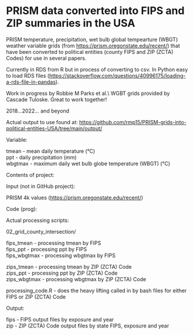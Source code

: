 # PRISM data converted into FIPS and ZIP summaries in the USA

PRISM temperature, precipitation, wet bulb global tempearture (WBGT) weather variable grids (from https://prism.oregonstate.edu/recent/) that have been converted to political entities (county FIPS and ZIP (ZCTA) Codes) for use in several papers.

Currently in RDS from R but in process of converting to csv. In Python easy to load RDS files (https://stackoverflow.com/questions/40996175/loading-a-rds-file-in-pandas).

Work in progress by Robbie M Parks et al.\ 
WGBT grids provided by Cascade Tuloske. Great to work together!

2018...2022... and beyond

Actual output to use found at: https://github.com/rmp15/PRISM-grids-into-political-entities-USA/tree/main/output/

Variable:

tmean - mean daily temperature (°C)\
ppt - daily precipitation (mm)\
wbgtmax - maximum daily wet bulb globe temperature (WBGT) (°C)

Contents of project:

Input (not in GitHub project):

PRISM 4k values (https://prism.oregonstate.edu/recent/)

Code (prog):

Actual processing scripts:

02_grid_county_intersection/

fips_tmean - processing tmean by FIPS\
fips_ppt - processing ppt by FIPS\
fips_wbgtmax - processing wbgtmax by FIPS

zips_tmean - processing tmean by ZIP (ZCTA) Code\
zips_ppt - processing ppt by ZIP (ZCTA) Code\
zips_wbgtmax - processing wbgtmax by ZIP (ZCTA) Code

processing_code.R - does the heavy lifting called in by bash files for either FIPS or ZIP (ZCTA) Code

Output:

fips - FIPS output files by exposure and year\
zip - ZIP (ZCTA) Code output files by state FIPS, exposure and year
